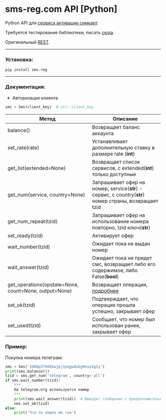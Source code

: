 # sms-reg.com API [Python]
  Python API для [сервиса активации симкарт](https://sms-reg.com).
  
  Требуется тестирование библиотеки, писать [сюда](https://linkedin.com/in/vbxx3).
  
  Оригинальный [REST](http://sms-reg.com/docs/API.html).
***
### Установка:
	
    pip install sms-reg
***
### Документация:
* Авторизация клиента
```python
sms = Sms(client_key)  # str: client_key
```
Метод             | Описание
------------------|----------------------
balance()         | Возвращает баланс аккаунта
set_rate(rate)    | Устанавливает дополнительную ставку в размере rate (**int**)
get_list(extended=None)    | Возвращает список сервисов, с extended(**int**) только доступные
get_num(service, country=None)| Запрашивает офер на номер, service(**str**) - сервис, с country(**str**) номер страны, возвращает tzid
get_num_repeat(tzid)      | Запрашивает офер на использование номера повторно, tzid ключ(**str**)
set_ready(tzid)   | Активирует офер
wait_number(tzid)       | Ожидает пока не выдан номер
wait_answer(tzid)      | Ожидает пока не придет смс, возвращает либо его содержимое, либо False(**bool**)
get_operations(opstate=None, count=None, output=None)        | Возвращает операции, [подробнее](http://sms-reg.com/docs/APImethods.html?getOperations)
set_ok(tzid)        | Подтверждает, что операция прошла успешно, закрывает офер
set_used(tzid)        | Сообщает, что номер был использован ранее, закрывает офер

### Пример:
Покупка номера телеграм:
```python
sms = Sms('2d08p37k6bkwjpj1pqgwdsbg9nuy2g1y')
print(sms.balance())
tzid = sms.get_num('telegram', country='all')
if sms.wait_number(tzid):
	***
	На telegram.org используется номер
	***
	print(sms.wait_answer(tzid))  # Выводит сообщение с предположительно кодом
	sms.set_ok(tzid)
else:
	print('Что-то пошло не так')
```

